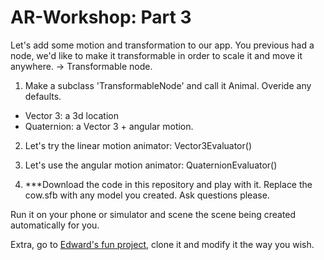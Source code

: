 # AR-Workshop:  Part 3
  Let's add some motion and transformation to our app.
  You previous had a node, we'd like to make it transformable in order to scale it and move it anywhere. -> Transformable node.

1. Make a subclass 'TransformableNode' and call it Animal. Overide any defaults.
  - Vector 3: a 3d location 
  - Quaternion: a Vector 3 + angular motion.

2. Let's try the linear motion animator: Vector3Evaluator()

3. Let's use the angular motion animator: QuaternionEvaluator()

3. ***Download the code in this repository and play with it. Replace the cow.sfb with any model you created. Ask questions please. 

Run it on your phone or simulator and scene the scene being created automatically for you.

Extra, go to [Edward's fun project](https://github.com/edward-sentongo/AR-Workshop-123), clone it and modify it the way you wish.



